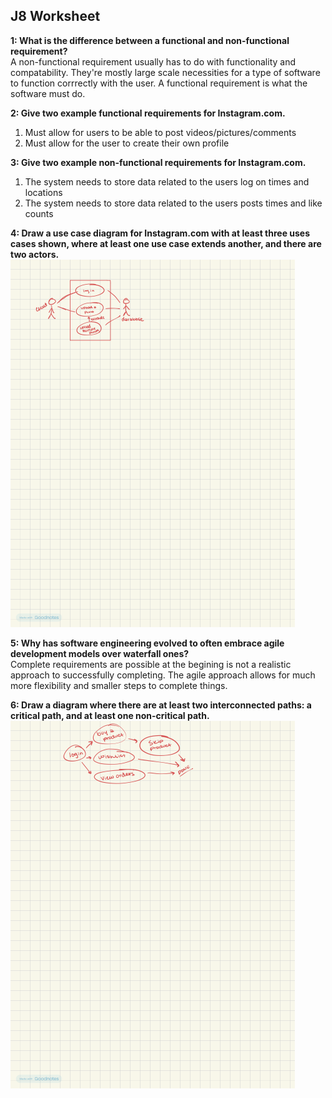 ## J8 Worksheet 

**1: What is the difference between a functional and non-functional requirement?**  
A non-functional requirement usually has to do with functionality and compatability. They're mostly large scale necessities for a type of software 
to function corrrectly with the user. A functional requirement is what the software must do.  

**2: Give two example functional requirements for Instagram.com.**  
1) Must allow for users to be able to post videos/pictures/comments  
2) Must allow for the user to create their own profile  

**3: Give two example non-functional requirements for Instagram.com.**  
1) The system needs to store data related to the users log on times and locations  
2) The system needs to store data related to the users posts times and like counts  

**4: Draw a use case diagram for Instagram.com with at least three uses cases shown, where at least one use case extends another, and there are two actors.** 
![Diagram](probelm4J8.png)  

**5: Why has software engineering evolved to often embrace agile development models over waterfall ones?**  
Complete requirements are possible at the begining is not a realistic approach to successfully completing. The agile approach allows for much more flexibility and smaller steps to complete things.

**6: Draw a diagram where there are at least two interconnected paths: a critical path, and at least one non-critical path.**
![Diagram](diagram2J8.png) 
